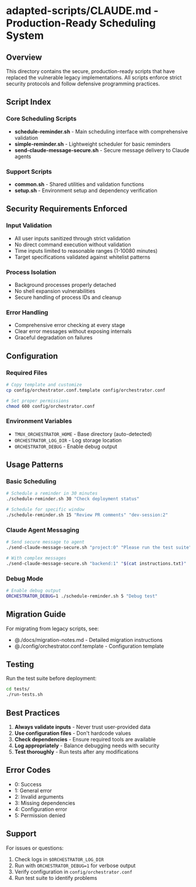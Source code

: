 # adapted-scripts/CLAUDE.md - Production-Ready Scheduling System

## Overview
This directory contains the secure, production-ready scripts that have replaced the vulnerable legacy implementations. All scripts enforce strict security protocols and follow defensive programming practices.

## Script Index

### Core Scheduling Scripts
- **schedule-reminder.sh** - Main scheduling interface with comprehensive validation
- **simple-reminder.sh** - Lightweight scheduler for basic reminders
- **send-claude-message-secure.sh** - Secure message delivery to Claude agents

### Support Scripts
- **common.sh** - Shared utilities and validation functions
- **setup.sh** - Environment setup and dependency verification

## Security Requirements Enforced

### Input Validation
- All user inputs sanitized through strict validation
- No direct command execution without validation
- Time inputs limited to reasonable ranges (1-10080 minutes)
- Target specifications validated against whitelist patterns

### Process Isolation
- Background processes properly detached
- No shell expansion vulnerabilities
- Secure handling of process IDs and cleanup

### Error Handling
- Comprehensive error checking at every stage
- Clear error messages without exposing internals
- Graceful degradation on failures

## Configuration

### Required Files
```bash
# Copy template and customize
cp config/orchestrator.conf.template config/orchestrator.conf

# Set proper permissions
chmod 600 config/orchestrator.conf
```

### Environment Variables
- `TMUX_ORCHESTRATOR_HOME` - Base directory (auto-detected)
- `ORCHESTRATOR_LOG_DIR` - Log storage location
- `ORCHESTRATOR_DEBUG` - Enable debug output

## Usage Patterns

### Basic Scheduling
```bash
# Schedule a reminder in 30 minutes
./schedule-reminder.sh 30 "Check deployment status"

# Schedule for specific window
./schedule-reminder.sh 15 "Review PR comments" "dev-session:2"
```

### Claude Agent Messaging
```bash
# Send secure message to agent
./send-claude-message-secure.sh "project:0" "Please run the test suite"

# With complex messages
./send-claude-message-secure.sh "backend:1" "$(cat instructions.txt)"
```

### Debug Mode
```bash
# Enable debug output
ORCHESTRATOR_DEBUG=1 ./schedule-reminder.sh 5 "Debug test"
```

## Migration Guide

For migrating from legacy scripts, see:
- @./docs/migration-notes.md - Detailed migration instructions
- @./config/orchestrator.conf.template - Configuration template

## Testing

Run the test suite before deployment:
```bash
cd tests/
./run-tests.sh
```

## Best Practices

1. **Always validate inputs** - Never trust user-provided data
2. **Use configuration files** - Don't hardcode values
3. **Check dependencies** - Ensure required tools are available
4. **Log appropriately** - Balance debugging needs with security
5. **Test thoroughly** - Run tests after any modifications

## Error Codes

- 0: Success
- 1: General error
- 2: Invalid arguments
- 3: Missing dependencies
- 4: Configuration error
- 5: Permission denied

## Support

For issues or questions:
1. Check logs in `$ORCHESTRATOR_LOG_DIR`
2. Run with `ORCHESTRATOR_DEBUG=1` for verbose output
3. Verify configuration in `config/orchestrator.conf`
4. Run test suite to identify problems